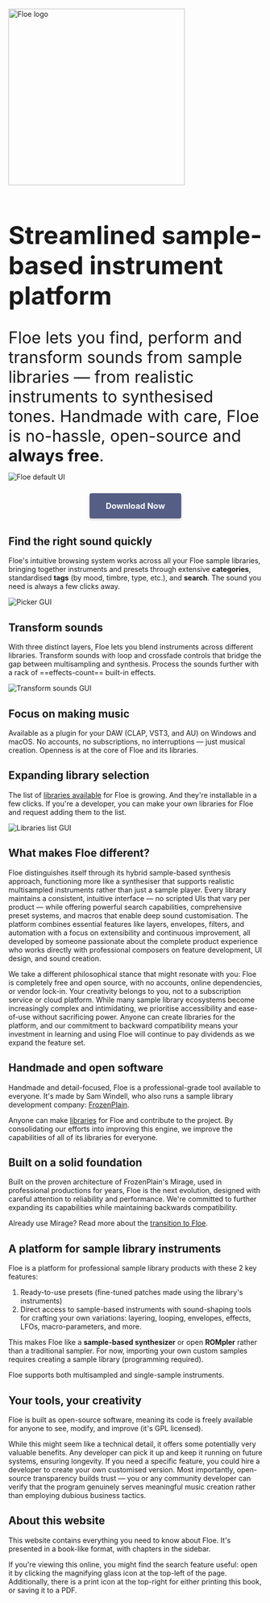 <!--
SPDX-FileCopyrightText: 2024 Sam Windell
SPDX-License-Identifier: GPL-3.0-or-later
-->

<div style="padding-bottom: 30px;"></div>

<p align="left">
    <picture>
        <source media="(prefers-color-scheme: dark)" srcset="https://raw.githubusercontent.com/floe-audio/Floe-Logos/HEAD/horizontal_transparent.svg">
        <source media="(prefers-color-scheme: light)" srcset="https://raw.githubusercontent.com/floe-audio/Floe-Logos/HEAD/horizontal_transparent_dark.svg">
        <img alt="Floe logo" src="https://raw.githubusercontent.com/floe-audio/Floe-Logos/HEAD/horizontal_background.svg" width="350" height="auto" style="max-width: 100%;">
    </picture>
</p>


<h1 style="font-size: 3.1rem">Streamlined sample-based instrument platform</h1>
<p style="font-size: 2rem; margin-bottom: 4px;">Floe lets you find, perform and transform sounds from sample libraries — from realistic instruments to synthesised tones. Handmade with care, Floe is no-hassle, open-source and <strong>always free</strong>.</p>

![Floe default UI](./images/floe-basic-gui.png)

<!-- <div style="padding-bottom: 10px;"></div> -->

<p style="text-align: center; margin-top: 20px;">
<a href="https://floe.audio/installation/download-and-install-floe.html" style="
  background-color: #555e85; 
  border: none; 
  border-radius: 4px; 
  color: white; 
  padding: 15px 32px; 
  text-align: center; 
  text-decoration: none; 
  display: inline-block; 
  font-size: 16px; 
  font-weight: bold; 
  margin: 4px 2px; 
  cursor: pointer; 
  box-shadow: 0 2px 5px rgba(0,0,0,0.2); 
  transition: all 0.3s ease;">Download Now</a>
</p>

## Find the right sound quickly
Floe's intuitive browsing system works across all your Floe sample libraries, bringing together instruments and presets through extensive **categories**, standardised **tags** (by mood, timbre, type, etc.), and **search**. The sound you need is always a few clicks away.

![Picker GUI](./images/find-right-sound.png)

## Transform sounds
With three distinct layers, Floe lets you blend instruments across different libraries. Transform sounds with loop and crossfade controls that bridge the gap between multisampling and synthesis. Process the sounds further with a rack of ==effects-count== built-in effects.

![Transform sounds GUI](./images/transform-sounds.png)

## Focus on making music
Available as a plugin for your DAW (CLAP, VST3, and AU) on Windows and macOS. No accounts, no subscriptions, no interruptions — just musical creation. Openness is at the core of Floe and its libraries.

## Expanding library selection
The list of [libraries available](./packages/available-packages.md) for Floe is growing. And they're installable in a few clicks. If you're a developer, you can make your own libraries for Floe and request adding them to the list.

![Libraries list GUI](./images/expanding-library-pool.png)

## What makes Floe different?
Floe distinguishes itself through its hybrid sample-based synthesis approach, functioning more like a synthesiser that supports realistic multisampled instruments rather than just a sample player. Every library maintains a consistent, intuitive interface — no scripted UIs that vary per product — while offering powerful search capabilities, comprehensive preset systems, and macros that enable deep sound customisation. The platform combines essential features like layers, envelopes, filters, and automation with a focus on extensibility and continuous improvement, all developed by someone passionate about the complete product experience who works directly with professional composers on feature development, UI design, and sound creation.

We take a different philosophical stance that might resonate with you: Floe is completely free and open source, with no accounts, online dependencies, or vendor lock-in. Your creativity belongs to you, not to a subscription service or cloud platform. While many sample library ecosystems become increasingly complex and intimidating, we prioritise accessibility and ease-of-use without sacrificing power. Anyone can create libraries for the platform, and our commitment to backward compatibility means your investment in learning and using Floe will continue to pay dividends as we expand the feature set.

## Handmade and open software
Handmade and detail-focused, Floe is a professional-grade tool available to everyone. It's made by Sam Windell, who also runs a sample library development company: [FrozenPlain](https://frozenplain.com). 

Anyone can make [libraries](./usage/sample-libraries.md) for Floe and contribute to the project. By consolidating our efforts into improving this engine, we improve the capabilities of all of its libraries for everyone.

## Built on a solid foundation
Built on the proven architecture of FrozenPlain's Mirage, used in professional productions for years, Floe is the next evolution, designed with careful attention to reliability and performance. We're committed to further expanding its capabilities while maintaining backwards compatibility.

Already use Mirage? Read more about the [transition to Floe](./about-the-project/mirage.md).

## A platform for sample library instruments
Floe is a platform for professional sample library products with these 2 key features:
1. Ready-to-use presets (fine-tuned patches made using the library's instruments)
1. Direct access to sample-based instruments with sound-shaping tools for crafting your own variations: layering, looping, envelopes, effects, LFOs, macro-parameters, and more.

This makes Floe like a **sample-based synthesizer** or open **ROMpler** rather than a traditional sampler. For now, importing your own custom samples requires creating a sample library (programming required).

Floe supports both multisampled and single-sample instruments.

## Your tools, your creativity
Floe is built as open-source software, meaning its code is freely available for anyone to see, modify, and improve (it's GPL licensed). 

While this might seem like a technical detail, it offers some potentially very valuable benefits. Any developer can pick it up and keep it running on future systems, ensuring longevity. If you need a specific feature, you could hire a developer to create your own customised version. Most importantly, open-source transparency builds trust — you or any community developer can verify that the program genuinely serves meaningful music creation rather than employing dubious business tactics.

## About this website
This website contains everything you need to know about Floe. It's presented in a book-like format, with chapters in the sidebar. 

If you're viewing this online, you might find the search feature useful: open it by clicking the <i class="fa fa-search"></i> magnifying glass icon at the top-left of the page. Additionally, there is a <i class="fa fa-print"></i> print icon at the top-right for either printing this book, or saving it to a PDF.

